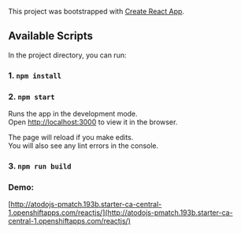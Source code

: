 This project was bootstrapped with [Create React App](https://github.com/facebook/create-react-app).

## Available Scripts

In the project directory, you can run:

### 1. `npm install`

### 2. `npm start`

Runs the app in the development mode.<br>
Open [http://localhost:3000](http://localhost:3000) to view it in the browser.

The page will reload if you make edits.<br>
You will also see any lint errors in the console.
 
### 3. `npm run build`

### Demo:<br>
   [http://atodojs-pmatch.193b.starter-ca-central-1.openshiftapps.com/reactjs/](http://atodojs-pmatch.193b.starter-ca-central-1.openshiftapps.com/reactjs/) 
	
 